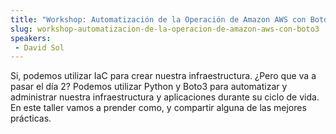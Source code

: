 ```yaml
---
title: "Workshop: Automatización de la Operación de Amazon AWS con Boto3"
slug: workshop-automatizacion-de-la-operacion-de-amazon-aws-con-boto3
speakers:
 - David Sol
---
```


Si, podemos utilizar IaC para crear nuestra infraestructura. ¿Pero que va a pasar el día 2?
Podemos utilizar Python y Boto3 para automatizar y administrar nuestra infraestructura y aplicaciones durante su ciclo de vida. En este taller vamos a prender como, y compartir alguna de las mejores prácticas.